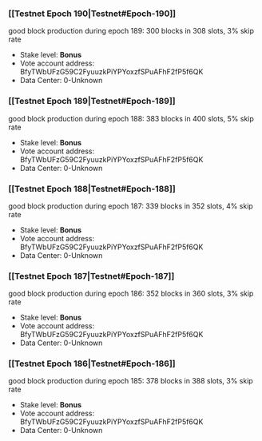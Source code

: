 ### [[Testnet Epoch 190|Testnet#Epoch-190]]
good block production during epoch 189: 300 blocks in 308 slots, 3% skip rate
* Stake level: **Bonus** 
* Vote account address: BfyTWbUFzG59C2FyuuzkPiYPYoxzfSPuAFhF2fP5f6QK
* Data Center: 0-Unknown
### [[Testnet Epoch 189|Testnet#Epoch-189]]
good block production during epoch 188: 383 blocks in 400 slots, 5% skip rate
* Stake level: **Bonus** 
* Vote account address: BfyTWbUFzG59C2FyuuzkPiYPYoxzfSPuAFhF2fP5f6QK
* Data Center: 0-Unknown
### [[Testnet Epoch 188|Testnet#Epoch-188]]
good block production during epoch 187: 339 blocks in 352 slots, 4% skip rate
* Stake level: **Bonus** 
* Vote account address: BfyTWbUFzG59C2FyuuzkPiYPYoxzfSPuAFhF2fP5f6QK
* Data Center: 0-Unknown
### [[Testnet Epoch 187|Testnet#Epoch-187]]
good block production during epoch 186: 352 blocks in 360 slots, 3% skip rate
* Stake level: **Bonus** 
* Vote account address: BfyTWbUFzG59C2FyuuzkPiYPYoxzfSPuAFhF2fP5f6QK
* Data Center: 0-Unknown
### [[Testnet Epoch 186|Testnet#Epoch-186]]
good block production during epoch 185: 378 blocks in 388 slots, 3% skip rate
* Stake level: **Bonus** 
* Vote account address: BfyTWbUFzG59C2FyuuzkPiYPYoxzfSPuAFhF2fP5f6QK
* Data Center: 0-Unknown